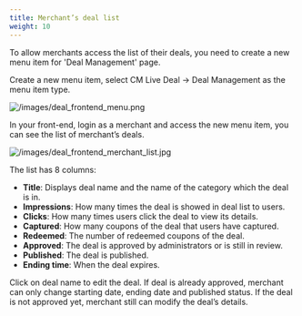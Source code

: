 ```yaml
---
title: Merchant’s deal list
weight: 10
---
```

To allow merchants access the list of their deals, you need to create a new menu item for 'Deal Management' page.

Create a new menu item, select CM Live Deal -> Deal Management as the menu item type.

![/images/deal_frontend_menu.png](/images/deal_frontend_menu.png)

In your front-end, login as a merchant and access the new menu item, you can see the list of merchant’s deals.

![/images/deal_frontend_merchant_list.jpg](/images/deal_frontend_merchant_list.png)

The list has 8 columns:

*   **Title**: Displays deal name and the name of the category which the deal is in.
*   **Impressions**: How many times the deal is showed in deal list to users.
*   **Clicks**: How many times users click the deal to view its details.
*   **Captured**: How many coupons of the deal that users have captured.
*   **Redeemed**: The number of redeemed coupons of the deal.
*   **Approved**: The deal is approved by administrators or is still in review.
*   **Published**: The deal is published.
*   **Ending time**: When the deal expires.

Click on deal name to edit the deal. If deal is already approved, merchant can only change starting date, ending date and published status. If the deal is not approved yet, merchant still can modify the deal’s details.